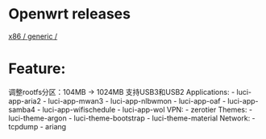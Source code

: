 

# Openwrt releases 
[ x86 / generic / ](https://downloads.openwrt.org/releases/21.02.1/targets/x86/generic/)


# Feature:
调整rootfs分区：104MB -> 1024MB
支持USB3和USB2
Applications:
     - luci-app-aria2
     - luci-app-mwan3
     - luci-app-nlbwmon
     - luci-app-oaf
     - luci-app-samba4
     - luci-app-wifischedule
     - luci-app-wol
VPN:
     - zerotier
Themes:
     - luci-theme-argon
     - luci-theme-bootstrap
     - luci-theme-material
Network:
     - tcpdump
     - ariang
